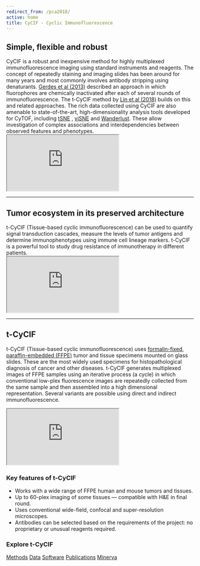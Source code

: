 ```yaml
---
redirect_from: /pca2018/
active: home
title: CyCIF - Cyclic Immunofluorescence
---
```


<div class="row">
    <div class="col-md-6">
        <h2 class="h1">Simple, flexible and robust</h2>
        CyCIF is a robust and inexpensive method for highly multiplexed immunofluorescence imaging using standard instruments and reagents. The concept of repeatedly staining and imaging slides has been around for many years and most commonly involves antibody stripping using denaturants. <a href="https://www.ncbi.nlm.nih.gov/pmc/articles/PMC3718135/" target="_blank">Gerdes et al (2013)</a> described an approach in which fluorophores are chemically inactivated after each of several rounds of immunofluorescence. The t-CyCIF method by <a href="{{ site.baseurl }}/method">Lin et al (2018)</a> builds on this and related approaches. The rich data collected using CyCIF are also amenable to state-of-the-art, high-dimensionality analysis tools developed for CyTOF, including <a href="http://www.jmlr.org/papers/v9/vandermaaten08a.html" target="_blank">tSNE</a> , <a href="https://www.ncbi.nlm.nih.gov/pmc/articles/PMC4076922/" target="_blank">viSNE</a> and <a href="https://www.ncbi.nlm.nih.gov/pubmed/24766814" target="_blank">Wanderlust</a>. These allow investigation of complex associations and interdependencies between observed features and phenotypes.
    </div>
    <div class="col-md-6 d-flex align-items-center">
        <div class="embed-responsive embed-responsive-16by9">
            <iframe class="embed-responsive-item" src="https://player.vimeo.com/video/269885646" mozallowfullscreen allowfullscreen></iframe>
        </div>
    </div>
</div>

<hr>

<div class="row">
    <div class="col-md-6">
        <h2 class="h1">Tumor ecosystem in its preserved architecture</h2>
        t-CyCIF (Tissue-based cyclic immunofluorescence) can be used to quantify
        signal transduction cascades, measure the levels of tumor antigens and determine
        immunophenotypes using immune cell lineage markers. t-CyCIF is a powerful tool 
        to study drug resistance of immunotherapy in different patients.
    </div>
    <div class="col-md-6 d-flex align-items-center">
        <div class="embed-responsive embed-responsive-16by9">
            <iframe class="embed-responsive-item" src="https://player.vimeo.com/video/270692465" mozallowfullscreen allowfullscreen></iframe>
        </div>
    </div>
</div>

<hr>

<div class="row">
    <div class="col-md-6 d-flex flex-column justify-content-start">
        <h2 class="h1 bd-highlight">t-CyCIF</h2>
        <p>
            t-CyCIF (Tissue-based cyclic immunofluorescence) uses <a href="https://en.wikipedia.org/wiki/Histology">formalin-fixed, paraffin-embedded (FFPE)</a> tumor and tissue specimens mounted on glass slides. These are the most widely used specimens for histopathological diagnosis of cancer and other diseases. t-CyCIF generates multiplexed images of FFPE samples using an iterative process (a cycle) in which conventional low-plex fluorescence images are repeatedly collected from the same sample and then assembled into a high dimensional representation. Several variants are possible using direct and indirect immunofluorescence.
        </p>
    </div>
    <div class="col-md-6 d-flex align-items-center">
        <div class="embed-responsive embed-responsive-1by1">
            <iframe class="embed-responsive-item" src="https://player.vimeo.com/video/269904895"></iframe>
        </div>
    </div>
</div>
<div class="row py-3">
    <div class="col col-md-6">
        <h3 class="h2 bd-highlight">Key features of t-CyCIF</h3>
        <ul>
            <li>Works with a wide range of FFPE human and mouse tumors and tissues.</li>
            <li>Up to 60-plex imaging of some tissues &mdash; compatible with H&amp;E in final
                    round.</li>
            <li>Uses conventional wide-field, confocal and super-resolution microscopes.</li>
            <li>Antibodies can be selected based on the requirements of the project: no
                    proprietary or unusual reagents required.</li>
        </ul>
    </div>
    <div class="col-md-4 offset-md-1">
            <h3 class="h2 bd-highlight">Explore t-CyCIF</h3>
        <div class="d-flex flex-column flex-wrap justify-content-center">
            <a href="{{ site.baseurl }}/methods/" class="btn btn-outline-primary m-2">Methods</a>
            <a href="{{ site.baseurl }}/data/" class="btn btn-outline-primary m-2">Data</a>
            <a href="{{ site.baseurl }}/software/" class="btn btn-outline-primary m-2">Software</a>
            <a href="{{ site.baseurl }}/publications" class="btn btn-outline-primary m-2">Publications</a>
            <a href="{{ site.baseurl }}/software/minerva" class="btn btn-primary m-2">Minerva</a>
        </div>
    </div>
</div>
